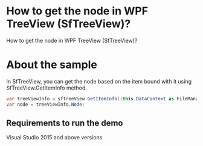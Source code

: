 # How to get the node in WPF TreeView (SfTreeView)?

How to get the node in WPF TreeView (SfTreeView)?

# About the sample

In SfTreeView, you can get the node based on the item bound with it using SfTreeView.GetItemInfo method.

```c#
var treeViewInfo = sfTreeView.GetItemInfo((this.DataContext as FileManagerViewModel).ImageNodeInfo.FirstOrDefault(x => x.ItemName == "Documents"));
var node = treeViewInfo.Node;
```

## Requirements to run the demo
 Visual Studio 2015 and above versions

